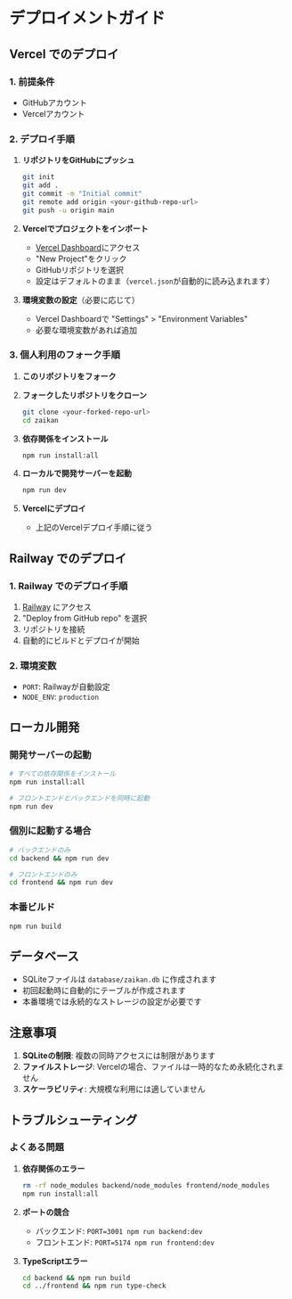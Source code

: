 # デプロイメントガイド

## Vercel でのデプロイ

### 1. 前提条件
- GitHubアカウント
- Vercelアカウント

### 2. デプロイ手順

1. **リポジトリをGitHubにプッシュ**
   ```bash
   git init
   git add .
   git commit -m "Initial commit"
   git remote add origin <your-github-repo-url>
   git push -u origin main
   ```

2. **Vercelでプロジェクトをインポート**
   - [Vercel Dashboard](https://vercel.com/dashboard)にアクセス
   - "New Project"をクリック
   - GitHubリポジトリを選択
   - 設定はデフォルトのまま（`vercel.json`が自動的に読み込まれます）

3. **環境変数の設定**（必要に応じて）
   - Vercel Dashboardで "Settings" > "Environment Variables"
   - 必要な環境変数があれば追加

### 3. 個人利用のフォーク手順

1. **このリポジトリをフォーク**
2. **フォークしたリポジトリをクローン**
   ```bash
   git clone <your-forked-repo-url>
   cd zaikan
   ```

3. **依存関係をインストール**
   ```bash
   npm run install:all
   ```

4. **ローカルで開発サーバーを起動**
   ```bash
   npm run dev
   ```

5. **Vercelにデプロイ**
   - 上記のVercelデプロイ手順に従う

## Railway でのデプロイ

### 1. Railway でのデプロイ手順

1. [Railway](https://railway.app/) にアクセス
2. "Deploy from GitHub repo" を選択
3. リポジトリを接続
4. 自動的にビルドとデプロイが開始

### 2. 環境変数
- `PORT`: Railwayが自動設定
- `NODE_ENV`: `production`

## ローカル開発

### 開発サーバーの起動
```bash
# すべての依存関係をインストール
npm run install:all

# フロントエンドとバックエンドを同時に起動
npm run dev
```

### 個別に起動する場合
```bash
# バックエンドのみ
cd backend && npm run dev

# フロントエンドのみ
cd frontend && npm run dev
```

### 本番ビルド
```bash
npm run build
```

## データベース

- SQLiteファイルは `database/zaikan.db` に作成されます
- 初回起動時に自動的にテーブルが作成されます
- 本番環境では永続的なストレージの設定が必要です

## 注意事項

1. **SQLiteの制限**: 複数の同時アクセスには制限があります
2. **ファイルストレージ**: Vercelの場合、ファイルは一時的なため永続化されません
3. **スケーラビリティ**: 大規模な利用には適していません

## トラブルシューティング

### よくある問題

1. **依存関係のエラー**
   ```bash
   rm -rf node_modules backend/node_modules frontend/node_modules
   npm run install:all
   ```

2. **ポートの競合**
   - バックエンド: `PORT=3001 npm run backend:dev`
   - フロントエンド: `PORT=5174 npm run frontend:dev`

3. **TypeScriptエラー**
   ```bash
   cd backend && npm run build
   cd ../frontend && npm run type-check
   ```